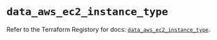 # `data_aws_ec2_instance_type`

Refer to the Terraform Registory for docs: [`data_aws_ec2_instance_type`](https://registry.terraform.io/providers/hashicorp/aws/5.6.1/docs/data-sources/ec2_instance_type).
